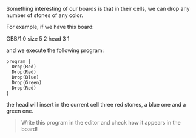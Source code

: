 Something interesting of our boards is that in their cells, we can drop any number of stones of any color.
 
For example, if we have this board:

<gs-board>
  GBB/1.0
    size 5 2
    head 3 1
</gs-board>
 
and we execute the following program:

```gobstones
program {
  Drop(Red)
  Drop(Red)
  Drop(Blue)
  Drop(Green)
  Drop(Red)
}
```
the head will insert in the current cell three red stones, a blue one and a green one.
 
> Write this program in the editor and check how it appears in the board!
